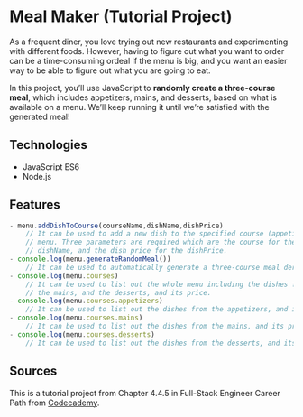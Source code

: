 # Meal Maker (Tutorial Project)

As a frequent diner, you love trying out new restaurants and experimenting with different foods. However, having to figure out what you want to order can be a time-consuming ordeal if the menu is big, and you want an easier way to be able to figure out what you are going to eat.

In this project, you’ll use JavaScript to **randomly create a three-course meal**, which includes appetizers, mains, and desserts, based on what is available on a menu. We’ll keep running it until we’re satisfied with the generated meal!

## Technologies

- JavaScript ES6
- Node.js

## Features

```Javascript
- menu.addDishToCourse(courseName,dishName,dishPrice) 
    // It can be used to add a new dish to the specified course (appetizers, mains, or desserts) on the 
    // menu. Three parameters are required which are the course for the courseName, the dish for the the 
    // dishName, and the dish price for the dishPrice.
- console.log(menu.generateRandomMeal()) 
    // It can be used to automatically generate a three-course meal derived from the overall menu for us.
- console.log(menu.courses) 
    // It can be used to list out the whole menu including the dishes from all the courses, the appetizers, 
    // the mains, and the desserts, and its price.
- console.log(menu.courses.appetizers) 
    // It can be used to list out the dishes from the appetizers, and its price.
- console.log(menu.courses.mains) 
    // It can be used to list out the dishes from the mains, and its price.
- console.log(menu.courses.desserts) 
    // It can be used to list out the dishes from the desserts, and its price.

```

## Sources

This is a tutorial project from Chapter 4.4.5 in Full-Stack Engineer Career Path from [Codecademy](https://www.codecademy.com/).
